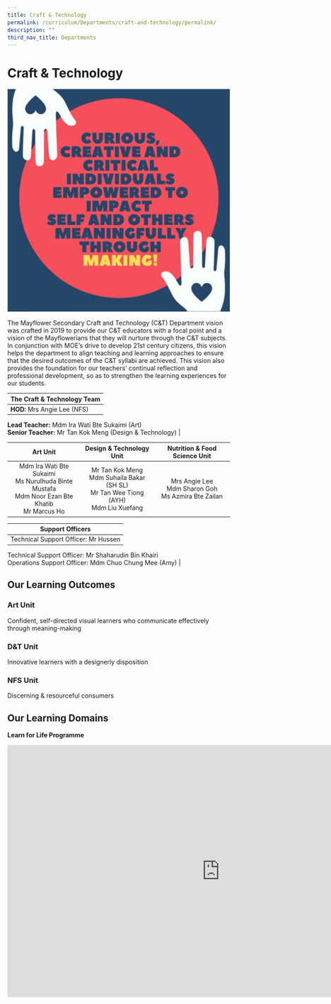 ```yaml
---
title: Craft & Technology
permalink: /curriculum/Departments/craft-and-technology/permalink/
description: ""
third_nav_title: Departments
---
```

Craft &amp; Technology
==================
![](/images/ct1.jpg)

The Mayflower Secondary Craft and Technology (C&amp;T) Department vision was crafted in 2019 to provide our C&amp;T educators with a focal point and a vision of the Mayflowerians that they will nurture through the C&amp;T subjects. In conjunction with MOE’s drive to develop 21st century citizens, this vision helps the department to align teaching and learning approaches to ensure that the desired outcomes of the C&amp;T syllabi are achieved. This vision also provides the foundation for our teachers’ continual reflection and professional development, so as to strengthen the learning experiences for our students.

| The Craft &amp; Technology Team |
| --- |
| **HOD:**&nbsp;Mrs Angie Lee (NFS)  
**Lead Teacher:**&nbsp;Mdm Ira Wati Bte Sukaimi (Art)  
**Senior Teacher:**&nbsp;Mr Tan Kok Meng (Design &amp; Technology) |

| Art Unit 	| Design &amp; Technology Unit 	| Nutrition &amp; Food Science Unit 	|
|:---:	|:---:	|:---:	|
| Mdm Ira Wati Bte Sukaimi<br>Ms Nurulhuda Binte Mustafa<br>Mdm Noor Ezan Bte Khatib<br>Mr Marcus Ho 	| Mr Tan Kok Meng<br>Mdm Suhaila Bakar (SH SL)<br>Mr Tan Wee Tiong (AYH)<br>Mdm Liu Xuefang 	| Mrs Angie Lee<br>Mdm Sharon Goh<br>Ms Azmira Bte Zailan 	|

| Support Officers |
| --- |
| Technical Support Officer: Mr Hussen  
Technical Support Officer: Mr Shaharudin Bin Khairi  
Operations Support Officer: Mdm Chuo Chung Mee (Amy) |

Our Learning Outcomes
---------------------

### Art Unit

Confident, self-directed visual learners who communicate effectively through meaning-making  

### D&amp;T Unit

Innovative learners with a designerly disposition  

### NFS Unit

Discerning &amp; resourceful consumers

Our Learning Domains
--------------------
**Learn for Life Programme**
<iframe allowfullscreen="true" height="569" width="960" frameborder="0" src="https://docs.google.com/presentation/d/e/2PACX-1vS5b1B6_qu2haVUhL1L43KHYd4kKeCcpPWw3ISLABJlceDPZBfMoPNnFL-hQZSajgnoxUUX9av1wLPv/embed?start=false&amp;loop=false&amp;delayms=3000"></iframe>